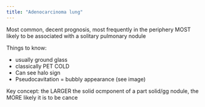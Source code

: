```yaml
---
title: "Adenocarcinoma lung"
---
```

Most common, decent prognosis, most frequently in the periphery 
MOST likely to be associated with a solitary pulmonary nodule

Things to know:
- usually ground glass
- classically PET COLD
- Can see halo sign
- Pseudocavitation = bubbly appearance (see image)

Key concept: the LARGER the solid ocmponent of a part solid/gg nodule, the MORE likely it is to be cance

